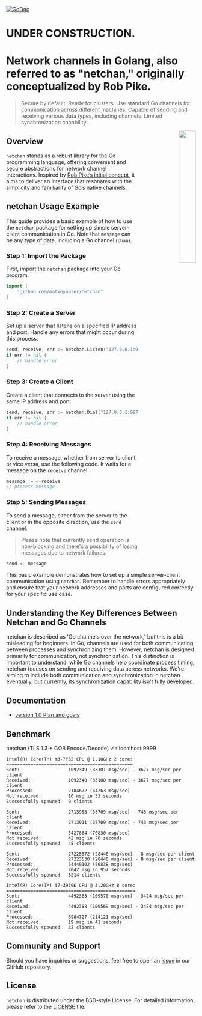 [![GoDoc](https://godoc.org/github.com/matveynator/netchan?status.svg)](https://godoc.org/github.com/matveynator/netchan?flush=1)

# UNDER CONSTRUCTION.
# Network channels in Golang, also referred to as "netchan," originally conceptualized by Rob Pike. 
> Secure by default. Ready for clusters. Use standard Go channels for communication across different machines. Capable of sending and receiving various data types, including channels. Limited synchronization capability.

<p align="right">
<img align="right" property="og:image" src="https://repository-images.githubusercontent.com/710838463/86ad7361-2608-4a70-9197-e66883eb9914" width="30%">
</p>

## Overview
`netchan` stands as a robust library for the Go programming language, offering convenient and secure abstractions for network channel interactions. Inspired by [Rob Pike’s initial concept](https://github.com/matveynator/netchan-old), it aims to deliver an interface that resonates with the simplicity and familiarity of Go’s native channels.

## netchan Usage Example

This guide provides a basic example of how to use the `netchan` package for setting up simple server-client communication in Go. Note that `message` can be any type of data, including a Go channel (`chan`).

### Step 1: Import the Package
First, import the `netchan` package into your Go program.

```go
import (
    "github.com/matveynator/netchan"
)
```

### Step 2: Create a Server
Set up a server that listens on a specified IP address and port. Handle any errors that might occur during this process.

```go
send, receive, err := netchan.Listen("127.0.0.1:9876")
if err != nil {
    // handle error
}
```

### Step 3: Create a Client
Create a client that connects to the server using the same IP address and port.

```go
send, receive, err := netchan.Dial("127.0.0.1:9876")
if err != nil {
    // handle error
}
```

### Step 4: Receiving Messages
To receive a message, whether from server to client or vice versa, use the following code. It waits for a message on the `receive` channel.

```go
message := <-receive
// process message
```

### Step 5: Sending Messages
To send a message, either from the server to the client or in the opposite direction, use the `send` channel.
> Please note that currently send operation is non-blocking and there's a possibility of losing messages due to network failures.
```go
send <- message
```

This basic example demonstrates how to set up a simple server-client communication using `netchan`. Remember to handle errors appropriately and ensure that your network addresses and ports are configured correctly for your specific use case.

## Understanding the Key Differences Between Netchan and Go Channels

netchan is  described as 'Go channels over the network,' but this is a bit misleading for beginners. In Go, channels are used for both communicating between processes and synchronizing them. However, netchan is designed primarily for communication, not synchronization. This distinction is important to understand: while Go channels help coordinate process timing, netchan focuses on sending and receiving data across networks. We're aiming to include both communication and synchronization in netchan eventually, but currently, its synchronization capability isn't fully developed.

## Documentation
- [version 1.0 Plan and goals](wiki/v1-plan.md)

## Benchmark 
netchan (TLS 1.3 + GOB Encode/Decode) via localhost:9999

```
Intel(R) Core(TM) m3-7Y32 CPU @ 1.10GHz 2 core:
===============================================
Sent:                  1092349 (33101 msg/sec) - 3677 msg/sec per client
Received:              1092340 (33100 msg/sec) - 3677 msg/sec per client
Processed:             2184672 (64263 msg/sec)
Not received:          10 msg in 33 seconds
Successfully spawned   9 clients

Sent:                  2713953 (35709 msg/sec) - 743 msg/sec per client
Received:              2713911 (35709 msg/sec) - 743 msg/sec per client
Processed:             5427864 (70830 msg/sec)
Not received:          42 msg in 76 seconds
Successfully spawned   48 clients

Sent:                  27225572 (28448 msg/sec) - 8 msg/sec per client
Received:              27223530 (28446 msg/sec) - 8 msg/sec per client
Processed:             54449102 (56838 msg/sec)
Not received:          2042 msg in 957 seconds
Successfully spawned   3214 clients

Intel(R) Core(TM) i7-3930K CPU @ 3.20GHz 8 core:
================================================
Sent:                  4492383 (109570 msg/sec) - 3424 msg/sec per client
Received:              4492388 (109569 msg/sec) - 3424 msg/sec per client
Processed:             8984727 (214121 msg/sec)
Not received:          19 msg in 41 seconds
Successfully spawned   32 clients
```

## Community and Support
  Should you have inquiries or suggestions, feel free to open an [issue](https://github.com/matveynator/netchan/issues) in our GitHub repository.

## License
  `netchan` is distributed under the BSD-style License. For detailed information, please refer to the [LICENSE](https://github.com/matveynator/netchan/blob/master/LICENSE) file.

